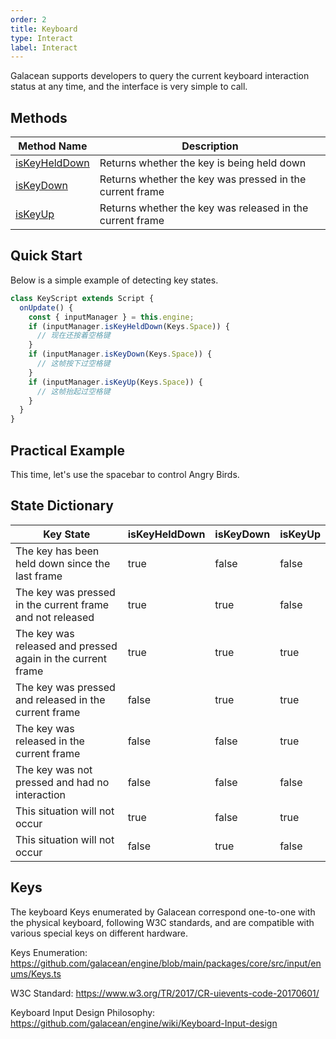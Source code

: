```yaml
---
order: 2
title: Keyboard
type: Interact
label: Interact
---
```


Galacean supports developers to query the current keyboard interaction status at any time, and the interface is very simple to call.

## Methods

| Method Name                                               | Description                |
| --------------------------------------------------------- | -------------------------- |
| [isKeyHeldDown](/en/apis/core/#InputManager-isKeyHeldDown) | Returns whether the key is being held down |
| [isKeyDown](/en/apis/core/#InputManager-isKeyDown)         | Returns whether the key was pressed in the current frame |
| [isKeyUp](/en/apis/core/#InputManager-isKeyUp)             | Returns whether the key was released in the current frame |

## Quick Start

Below is a simple example of detecting key states.

```typescript
class KeyScript extends Script {
  onUpdate() {
    const { inputManager } = this.engine;
    if (inputManager.isKeyHeldDown(Keys.Space)) {
      // 现在还按着空格键
    }
    if (inputManager.isKeyDown(Keys.Space)) {
      // 这帧按下过空格键
    }
    if (inputManager.isKeyUp(Keys.Space)) {
      // 这帧抬起过空格键
    }
  }
}
```

## Practical Example

This time, let's use the spacebar to control Angry Birds.

<playground src="flappy-bird.ts"></playground>

## State Dictionary

| Key State                   | isKeyHeldDown | isKeyDown | isKeyUp |
| --------------------------- | ------------- | --------- | ------- |
| The key has been held down since the last frame | true          | false     | false   |
| The key was pressed in the current frame and not released | true          | true      | false   |
| The key was released and pressed again in the current frame | true          | true      | true    |
| The key was pressed and released in the current frame | false         | true      | true    |
| The key was released in the current frame | false         | false     | true    |
| The key was not pressed and had no interaction | false         | false     | false   |
| This situation will not occur | true          | false     | true    |
| This situation will not occur | false         | true      | false   |

## Keys

The keyboard Keys enumerated by Galacean correspond one-to-one with the physical keyboard, following W3C standards, and are compatible with various special keys on different hardware.

Keys Enumeration: https://github.com/galacean/engine/blob/main/packages/core/src/input/enums/Keys.ts

W3C Standard: https://www.w3.org/TR/2017/CR-uievents-code-20170601/

Keyboard Input Design Philosophy: https://github.com/galacean/engine/wiki/Keyboard-Input-design
